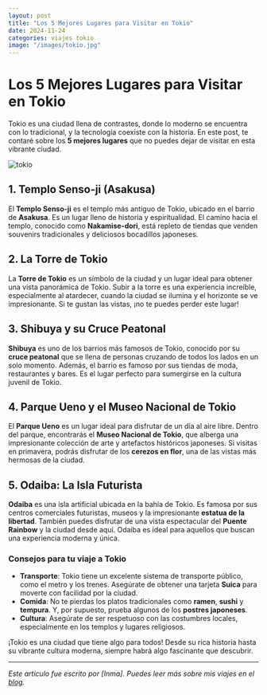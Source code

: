```yaml
---
layout: post
title: "Los 5 Mejores Lugares para Visitar en Tokio"
date: 2024-11-24
categories: viajes tokio
image: "/images/tokio.jpg" 
---
```


# Los 5 Mejores Lugares para Visitar en Tokio

Tokio es una ciudad llena de contrastes, donde lo moderno se encuentra con lo tradicional, y la tecnología coexiste con la historia. En este post, te contaré sobre los **5 mejores lugares** que no puedes dejar de visitar en esta vibrante ciudad.

![tokio](imagenes/tokyo.jpg)

## 1. **Templo Senso-ji** (Asakusa)

El **Templo Senso-ji** es el templo más antiguo de Tokio, ubicado en el barrio de **Asakusa**. Es un lugar lleno de historia y espiritualidad. El camino hacia el templo, conocido como **Nakamise-dori**, está repleto de tiendas que venden souvenirs tradicionales y deliciosos bocadillos japoneses.

## 2. **La Torre de Tokio**

La **Torre de Tokio** es un símbolo de la ciudad y un lugar ideal para obtener una vista panorámica de Tokio. Subir a la torre es una experiencia increíble, especialmente al atardecer, cuando la ciudad se ilumina y el horizonte se ve impresionante. Si te gustan las vistas, ¡no te puedes perder este lugar!

## 3. **Shibuya y su Cruce Peatonal**

**Shibuya** es uno de los barrios más famosos de Tokio, conocido por su **cruce peatonal** que se llena de personas cruzando de todos los lados en un solo momento. Además, el barrio es famoso por sus tiendas de moda, restaurantes y bares. Es el lugar perfecto para sumergirse en la cultura juvenil de Tokio.

## 4. **Parque Ueno y el Museo Nacional de Tokio**

El **Parque Ueno** es un lugar ideal para disfrutar de un día al aire libre. Dentro del parque, encontrarás el **Museo Nacional de Tokio**, que alberga una impresionante colección de arte y artefactos históricos japoneses. Si visitas en primavera, podrás disfrutar de los **cerezos en flor**, una de las vistas más hermosas de la ciudad.

## 5. **Odaiba: La Isla Futurista**

**Odaiba** es una isla artificial ubicada en la bahía de Tokio. Es famosa por sus centros comerciales futuristas, museos y la impresionante **estatua de la libertad**. También puedes disfrutar de una vista espectacular del **Puente Rainbow** y la ciudad desde aquí. Odaiba es ideal para aquellos que buscan una experiencia moderna y única.

### Consejos para tu viaje a Tokio

- **Transporte**: Tokio tiene un excelente sistema de transporte público, como el metro y los trenes. Asegúrate de obtener una tarjeta **Suica** para moverte con facilidad por la ciudad.
- **Comida**: No te pierdas los platos tradicionales como **ramen**, **sushi** y **tempura**. Y, por supuesto, prueba algunos de los **postres japoneses**.
- **Cultura**: Asegúrate de ser respetuoso con las costumbres locales, especialmente en los templos y lugares religiosos.

¡Tokio es una ciudad que tiene algo para todos! Desde su rica historia hasta su vibrante cultura moderna, siempre habrá algo fascinante que descubrir.

---

*Este artículo fue escrito por [Inma]. Puedes leer más sobre mis viajes en el [blog](https://mi-blog-de-viajes.com).*
